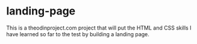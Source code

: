 # landing-page
This is a theodinproject.com project that will put the HTML and CSS skills I have learned so far to the test by building a landing page. 